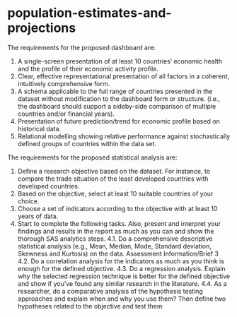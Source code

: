 # population-estimates-and-projections

The requirements for the proposed dashboard are:
1. A single-screen presentation of at least 10 countries’ economic health and the profile of
their economic activity profile.
2. Clear, effective representational presentation of all factors in a coherent, intuitively
comprehensive form.
3. A schema applicable to the full range of countries presented in the dataset without
modification to the dashboard form or structure. (i.e., the dashboard should support a sideby-side comparison of multiple countries and/or financial years).
4. Presentation of future prediction/trend for economic profile based on historical data.
5. Relational modelling showing relative performance against stochastically defined groups of
countries within the data set.


The requirements for the proposed statistical analysis are:
1. Define a research objective based on the dataset. For instance, to compare the trade situation of
the least developed countries with developed countries.
2. Based on the objective, select at least 10 suitable countries of your choice.
3. Choose a set of indicators according to the objective with at least 10 years of data.
4. Start to complete the following tasks. Also, present and interpret your findings and results in the
report as much as you can and show the thorough SAS analytics steps.
4.1. Do a comprehensive descriptive statistical analysis (e.g., Mean, Median, Mode, Standard
deviation, Skewness and Kurtosis) on the data.
Assessment Information/Brief
3
4.2. Do a correlation analysis for the indicators as much as you think is enough for the defined
objective.
4.3. Do a regression analysis. Explain why the selected regression technique is better for the
defined objective and show if you’ve found any similar research in the literature.
4.4. As a researcher, do a comparative analysis of the hypothesis testing approaches and explain
when and why you use them? Then define two hypotheses related to the objective and test
them
